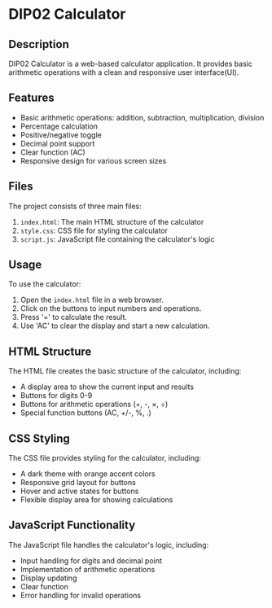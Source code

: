 
# DIP02 Calculator

## Description

DIP02 Calculator is a web-based calculator application. It provides basic arithmetic operations with a clean and responsive user interface(UI).

## Features

- Basic arithmetic operations: addition, subtraction, multiplication, division
- Percentage calculation
- Positive/negative toggle
- Decimal point support
- Clear function (AC)
- Responsive design for various screen sizes

## Files

The project consists of three main files:

1. `index.html`: The main HTML structure of the calculator
2. `style.css`: CSS file for styling the calculator
3. `script.js`: JavaScript file containing the calculator's logic

## Usage

To use the calculator:

1. Open the `index.html` file in a web browser.
2. Click on the buttons to input numbers and operations.
3. Press '=' to calculate the result.
4. Use 'AC' to clear the display and start a new calculation.

## HTML Structure

The HTML file creates the basic structure of the calculator, including:

- A display area to show the current input and results
- Buttons for digits 0-9
- Buttons for arithmetic operations (+, -, ×, ÷)
- Special function buttons (AC, +/-, %, .)

## CSS Styling

The CSS file provides styling for the calculator, including:

- A dark theme with orange accent colors
- Responsive grid layout for buttons
- Hover and active states for buttons
- Flexible display area for showing calculations

## JavaScript Functionality

The JavaScript file handles the calculator's logic, including:

- Input handling for digits and decimal point
- Implementation of arithmetic operations
- Display updating
- Clear function
- Error handling for invalid operations



